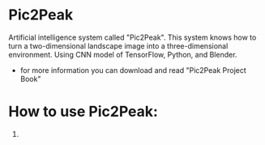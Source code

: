 # Pic2Peak

Artificial intelligence system called "Pic2Peak". This system knows how to turn a two-dimensional landscape image into a three-dimensional environment. Using CNN model of TensorFlow, Python, and Blender.

* for more information you can download and read "Pic2Peak Project Book"

# How to use Pic2Peak:
1)
